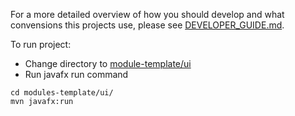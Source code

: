 For a more detailed overview of how you should develop and what convensions this projects use, please see [DEVELOPER_GUIDE.md](/DEVELOPER_GUIDE.md).

To run project:
- Change directory to [module-template/ui](/modules-template/ui/)
- Run javafx run command
```
cd modules-template/ui/
mvn javafx:run
```